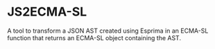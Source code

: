 # JS2ECMA-SL
A tool to transform a JSON AST created using Esprima in an ECMA-SL function that returns an ECMA-SL object containing the AST.

